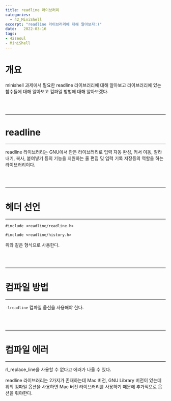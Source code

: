 ```yaml
---
title: readline 라이브러리
categories: 
  - 42_MiniShell
excerpt: "readline 라이브러리에 대해 알아보자:)"
date:   2022-03-16
tags:
- 42seoul
- MiniShell
---
```


# 개요

minishell 과제에서 필요한 readline 라이브러리에 대해 알아보고 라이브러리에 있는 함수들에 대해 알아보고 컴파일 방법에 대해 알아보겠다.

<br />
<br />

---

# readline

---

readline 라이브러리는 GNU에서 만든 라이브러리로 입력 자동 완성, 커서 이동, 잘라내기, 복사, 붙여넣기 등의 기능을 지원하는 줄 편집 및 입력 기록 저장등의 역할을 하는 라이브러리이다.



<br />
<br />

---

# 헤더 선언

---

`#include <readline/readline.h>`

`#include <readline/history.h>`

위와 같은 형식으로 사용한다.



<br />
<br />

---

# 컴파일 방법

---

`-lreadline` 컴파일 옵션을 사용해야 한다.



<br />
<br />

---

# 컴파일 에러

---

rl_replace_line을 사용할 수 없다고 에러가 나올 수 있다.

readline 라이브러리는 2가지가 존재하는데 Mac 버전, GNU Library 버전이 있는데 위의 컴파일 옵션을 사용하면 Mac 버전 라이브러리를 사용하기 때문에 추가적으로 옵션을 줘야한다.

## 
